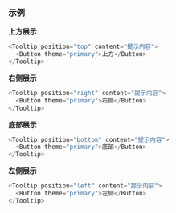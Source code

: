 ### 示例

**上方展示**

```js
<Tooltip position="top" content="提示内容">
  <Button theme="primary">上方</Button>
</Tooltip>
```

**右侧展示**

```js
<Tooltip position="right" content="提示内容">
  <Button theme="primary">右侧</Button>
</Tooltip>
```

**底部展示**

```js
<Tooltip position="bottom" content="提示内容">
  <Button theme="primary">底部</Button>
</Tooltip>
```

**左侧展示**

```js
<Tooltip position="left" content="提示内容">
  <Button theme="primary">左侧</Button>
</Tooltip>
```
